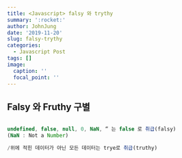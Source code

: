 ```yaml
---
title: <Javascript> falsy 와 trythy
summary: ':rocket:' 
author: JohnJung
date: '2019-11-20'
slug: falsy-trythy
categories:
  - Javascript Post
tags: []
image:
  caption: ''
  focal_point: ''
---
```





## Falsy 와 Fruthy 구별  

```js

undefined, false, null, 0, NaN, “ 는 false 로 취급(falsy)
(NaN : Not a Number)

/위에 적힌 데이터가 아닌 모든 데이터는 trye로 취급(truthy)

```
